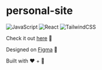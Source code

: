 # personal-site

![JavaScript](https://img.shields.io/badge/javascript-%23323330.svg?style=for-the-badge&logo=javascript&logoColor=%23F7DF1E)
![React](https://img.shields.io/badge/react-%2320232a.svg?style=for-the-badge&logo=react&logoColor=%2361DAFB)
![TailwindCSS](https://img.shields.io/badge/tailwindcss-%2338B2AC.svg?style=for-the-badge&logo=tailwind-css&logoColor=white)

Check it out [here](https://jasonpan.ca/) 🌱

Designed on [Figma](https://www.figma.com/design/kcOZRfL1oHZA6Al4Ubf3Q8/Jason's-Personal-Site?node-id=0-1&t=xx3e2NhJU8CkgE3P-1) 🎨

Built with ❤️ + 🍵
